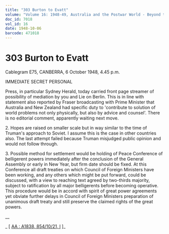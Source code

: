 ```yaml
---
title: "303 Burton to Evatt"
volume: "Volume 16: 1948-49, Australia and the Postwar World - Beyond the Region"
doc_id: 7018
vol_id: 16
date: 1948-10-06
barcode: 471018
---
```


# 303 Burton to Evatt

Cablegram E75, CANBERRA, 6 October 1948, 4.45 p.m.

IMMEDIATE SECRET PERSONAL

Press, in particular Sydney Herald, today carried front page streamer of possibility of mediation by you and Lie on Berlin. This is in line with statement also reported by Fraser broadcasting with Prime Minister that Australia and New Zealand had specific duty to 'contribute to solution of world problems not only physically, but also by advice and counsel'. There is no editorial comment, apparently waiting next move.

2\. Hopes are raised on smaller scale but in way similar to the time of Truman's approach to Soviet. I assume this is the case in other countries also. The last attempt failed because Truman misjudged public opinion and would not follow through.

3\. Possible method for settlement would be holding of Peace Conference of belligerent powers immediately after the conclusion of the General Assembly or early in New Year, but firm date should be fixed. At this Conference all draft treaties on which Council of Foreign Ministers have been working, and any others which might be put forward, could be discussed, with a view to reaching text agreed by two-thirds majority, subject to ratification by all major belligerents before becoming operative. This procedure would be in accord with spirit of great power agreements yet obviate further delays in Council of Foreign Ministers preparation of unanimous draft treaty and still preserve the claimed rights of the great powers.

__

_ [ [AA : A1838, 854/10/21, I](http://www.naa.gov.au/cgi-bin/Search?O=I&Number=471018) ]_
